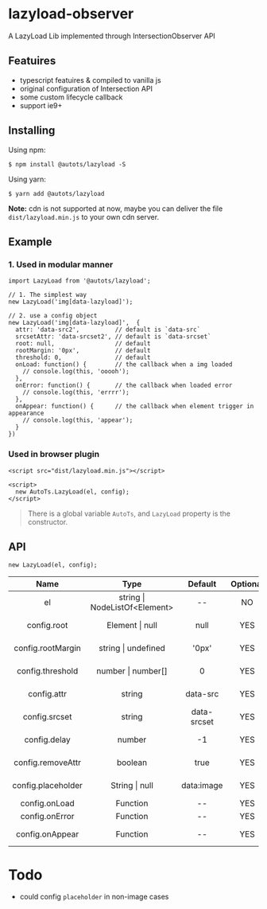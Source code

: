 # lazyload-observer

A LazyLoad Lib implemented through IntersectionObserver API

## Featuires

- typescript featuires & compiled to vanilla js 
- original configuration of Intersection API  
- some custom lifecycle callback  
- support ie9+

## Installing

Using npm:

```
$ npm install @autots/lazyload -S
```

Using yarn:

```
$ yarn add @autots/lazyload
```

**Note:** cdn is not supported at now, maybe you can deliver the file `dist/lazyload.min.js` to your own cdn server.

## Example

### 1. Used in modular manner

```
import LazyLoad from '@autots/lazyload';

// 1. The simplest way
new LazyLoad('img[data-lazyload]');

// 2. use a config object
new LazyLoad('img[data-lazyload]',  {
  attr: 'data-src2',          // default is `data-src`
  srcsetAttr: 'data-srcset2', // default is `data-srcset`
  root: null,                 // default
  rootMargin: '0px',          // default
  threshold: 0,               // default
  onLoad: function() {        // the callback when a img loaded
    // console.log(this, 'ooooh');
  },
  onError: function() {       // the callback when loaded error
    // console.log(this, 'errrr');
  },
  onAppear: function() {      // the callback when element trigger in appearance
    // console.log(this, 'appear');
  }
})
```

### Used in browser plugin

```
<script src="dist/lazyload.min.js"></script>

<script>
  new AutoTs.LazyLoad(el, config);
</script>
```

> There is a global variable `AutoTs`, and `LazyLoad` property is the constructor.

## API

```
new LazyLoad(el, config);
```
| Name | Type | Default | Optional | Description
|:-------------:|:-------------------:|:-------------:|:-------:|:-----------------------|
| el                 | string \| NodeListOf\<Element\> | --          | NO  | the element(s) need lazy |
| config.root        | Element \| null               | null        | YES | same to IntersectionObserver.root |
| config.rootMargin  | string \| undefined           | '0px'       | YES | same to IntersectionObserver.rootMargin |
| config.threshold   | number \| number[]            | 0           | YES | same to IntersectionObserver.threshold |
| config.attr        | string                        | data-src    | YES | the attr which saves img el src value |
| config.srcset      | string                        | data-srcset | YES | the attr which saves img el srcset value |
| config.delay       | number                        | -1          | YES | use setTimeout(fn, delay) to load all el |
| config.removeAttr  | boolean                       | true | YES | remove attribute (config with attr & srcsetAttr) |
| config.placeholder | String \| null                | data:image | YES | the default value of img `src` attribute |
| config.onLoad      | Function                      | --   | YES | callback when el loaded |
| config.onError     | Function                      | --   | YES | callback when loaded error |
| config.onAppear    | Function                      | --   | YES | callback when el trigger in appearance |

# Todo

- could config `placeholder` in non-image cases